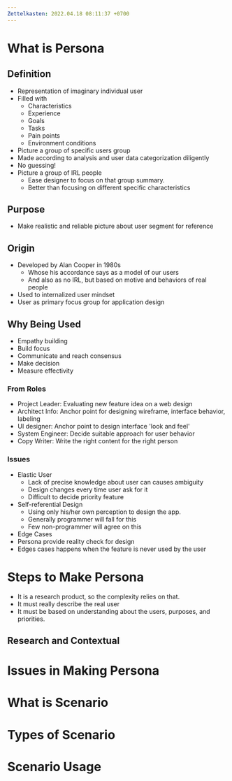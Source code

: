 ```yaml
---
Zettelkasten: 2022.04.18 08:11:37 +0700
---
```


# What is Persona
## Definition
* Representation of imaginary individual user
* Filled with 
	* Characteristics
	* Experience
	* Goals
	* Tasks
	* Pain points
	* Environment conditions
* Picture a group of specific users group
* Made according to analysis and user data categorization diligently
* No guessing!
* Picture a group of IRL people
	* Ease designer to focus on that group summary.
	* Better than focusing on different specific characteristics
## Purpose
* Make realistic and reliable picture about user segment for reference

## Origin
* Developed by Alan Cooper in 1980s
	* Whose his accordance says as a model of our users
	* And also as no IRL, but based on motive and behaviors of real people
* Used to internalized user mindset
* User as primary focus group for application design

## Why Being Used
* Empathy building
* Build focus
* Communicate and reach consensus
* Make decision
* Measure effectivity

### From Roles
* Project Leader: Evaluating new feature idea on a web design
* Architect Info: Anchor point for designing wireframe, interface behavior, labeling
* UI designer: Anchor point to design interface 'look and feel'
* System Engineer: Decide suitable approach for user behavior
* Copy Writer: Write the right content for the right person

 ### Issues
 * Elastic User
	 * Lack of precise knowledge about user can causes ambiguity
	 * Design changes every time user ask for it
	 * Difficult to decide priority feature
 * Self-referential Design
	 * Using only his/her own perception to design the app.
	 * Generally programmer will fall for this
	 * Few non-programmer will agree on this
 * Edge Cases
 * Persona provide reality check for design
 * Edges cases happens when the feature is never used by the user

# Steps to Make Persona
* It is a research product, so the complexity relies on that.
* It must really describe the real user
* It must be based on understanding about the users, purposes, and priorities.

## Research and Contextual
# Issues in Making Persona
# What is Scenario
# Types of Scenario
# Scenario Usage